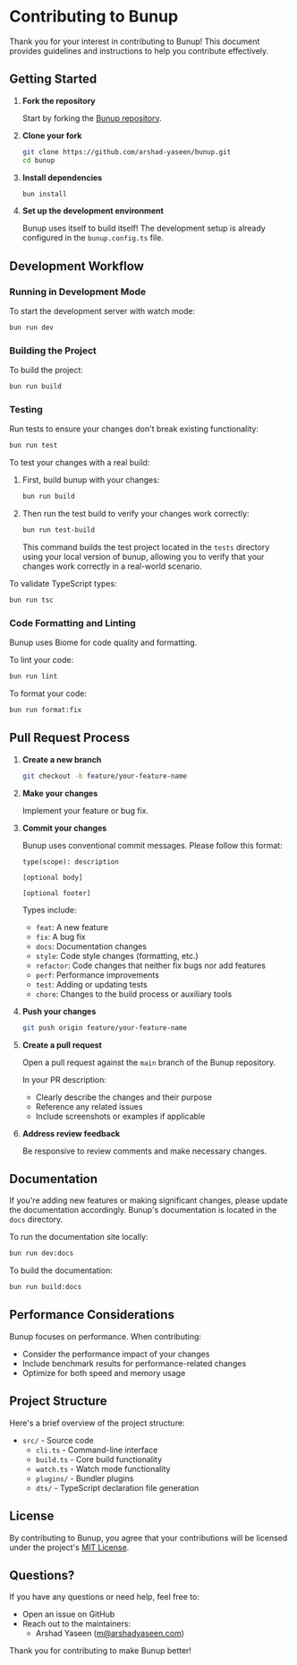 # Contributing to Bunup

Thank you for your interest in contributing to Bunup! This document provides guidelines and instructions to help you contribute effectively.

## Getting Started

1. **Fork the repository**

      Start by forking the [Bunup repository](https://github.com/arshad-yaseen/bunup).

2. **Clone your fork**

      ```bash
      git clone https://github.com/arshad-yaseen/bunup.git
      cd bunup
      ```

3. **Install dependencies**

      ```bash
      bun install
      ```

4. **Set up the development environment**

      Bunup uses itself to build itself! The development setup is already configured in the `bunup.config.ts` file.

## Development Workflow

### Running in Development Mode

To start the development server with watch mode:

```bash
bun run dev
```

### Building the Project

To build the project:

```bash
bun run build
```

### Testing

Run tests to ensure your changes don't break existing functionality:

```bash
bun run test
```

To test your changes with a real build:

1. First, build bunup with your changes:

      ```bash
      bun run build
      ```

2. Then run the test build to verify your changes work correctly:

      ```bash
      bun run test-build
      ```

      This command builds the test project located in the `tests` directory using your local version of bunup, allowing you to verify that your changes work correctly in a real-world scenario.

To validate TypeScript types:

```bash
bun run tsc
```

### Code Formatting and Linting

Bunup uses Biome for code quality and formatting.

To lint your code:

```bash
bun run lint
```

To format your code:

```bash
bun run format:fix
```

## Pull Request Process

1. **Create a new branch**

      ```bash
      git checkout -b feature/your-feature-name
      ```

2. **Make your changes**

      Implement your feature or bug fix.

3. **Commit your changes**

      Bunup uses conventional commit messages. Please follow this format:

      ```
      type(scope): description

      [optional body]

      [optional footer]
      ```

      Types include:

      - `feat`: A new feature
      - `fix`: A bug fix
      - `docs`: Documentation changes
      - `style`: Code style changes (formatting, etc.)
      - `refactor`: Code changes that neither fix bugs nor add features
      - `perf`: Performance improvements
      - `test`: Adding or updating tests
      - `chore`: Changes to the build process or auxiliary tools

4. **Push your changes**

      ```bash
      git push origin feature/your-feature-name
      ```

5. **Create a pull request**

      Open a pull request against the `main` branch of the Bunup repository.

      In your PR description:

      - Clearly describe the changes and their purpose
      - Reference any related issues
      - Include screenshots or examples if applicable

6. **Address review feedback**

      Be responsive to review comments and make necessary changes.

## Documentation

If you're adding new features or making significant changes, please update the documentation accordingly. Bunup's documentation is located in the `docs` directory.

To run the documentation site locally:

```bash
bun run dev:docs
```

To build the documentation:

```bash
bun run build:docs
```

## Performance Considerations

Bunup focuses on performance. When contributing:

- Consider the performance impact of your changes
- Include benchmark results for performance-related changes
- Optimize for both speed and memory usage

## Project Structure

Here's a brief overview of the project structure:

- `src/` - Source code
     - `cli.ts` - Command-line interface
     - `build.ts` - Core build functionality
     - `watch.ts` - Watch mode functionality
     - `plugins/` - Bundler plugins
     - `dts/` - TypeScript declaration file generation

## License

By contributing to Bunup, you agree that your contributions will be licensed under the project's [MIT License](LICENSE).

## Questions?

If you have any questions or need help, feel free to:

- Open an issue on GitHub
- Reach out to the maintainers:
     - Arshad Yaseen (m@arshadyaseen.com)

Thank you for contributing to make Bunup better!
